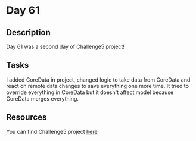 # Day 61

## Description

Day 61 was a second day of Challenge5 project!

## Tasks

I added CoreData in project, changed logic to take data from CoreData and react on remote data changes to save everything one more time. It tried to override everything in CoreData but it doesn't affect model because CoreData merges everything.

## Resources

You can find Challenge5 project [here](/Sources/Challenge5/)